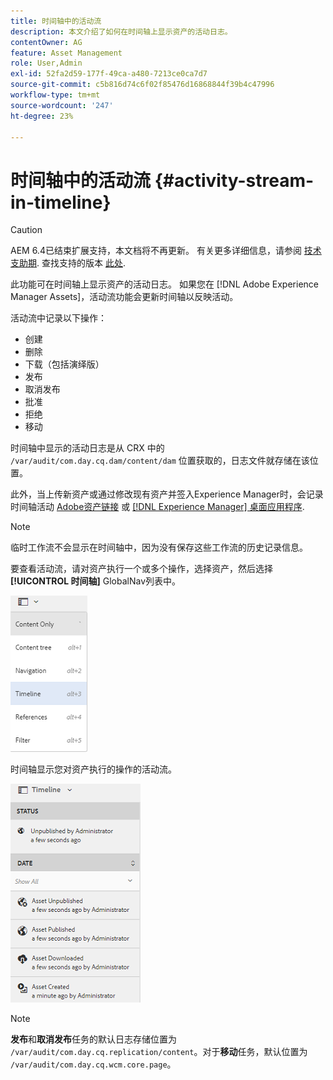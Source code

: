 ```yaml
---
title: 时间轴中的活动流
description: 本文介绍了如何在时间轴上显示资产的活动日志。
contentOwner: AG
feature: Asset Management
role: User,Admin
exl-id: 52fa2d59-177f-49ca-a480-7213ce0ca7d7
source-git-commit: c5b816d74c6f02f85476d16868844f39b4c47996
workflow-type: tm+mt
source-wordcount: '247'
ht-degree: 23%

---
```


# 时间轴中的活动流 {#activity-stream-in-timeline}

>[!CAUTION]
>
>AEM 6.4已结束扩展支持，本文档将不再更新。 有关更多详细信息，请参阅 [技术支助期](https://helpx.adobe.com/cn/support/programs/eol-matrix.html). 查找支持的版本 [此处](https://experienceleague.adobe.com/docs/).

此功能可在时间轴上显示资产的活动日志。 如果您在 [!DNL Adobe Experience Manager Assets]，活动流功能会更新时间轴以反映活动。

活动流中记录以下操作：

* 创建
* 删除
* 下载（包括演绎版）
* 发布
* 取消发布
* 批准
* 拒绝
* 移动

时间轴中显示的活动日志是从 CRX 中的 `/var/audit/com.day.cq.dam/content/dam` 位置获取的，日志文件就存储在该位置。

此外，当上传新资产或通过修改现有资产并签入Experience Manager时，会记录时间轴活动 [Adobe资产链接](https://helpx.adobe.com/enterprise/admin-guide.html/enterprise/using/manage-assets-using-adobe-asset-link.ug.html) 或 [[!DNL Experience Manager] 桌面应用程序](https://experienceleague.adobe.com/docs/experience-manager-desktop-app/using/introduction.html).

>[!NOTE]
>
>临时工作流不会显示在时间轴中，因为没有保存这些工作流的历史记录信息。

要查看活动流，请对资产执行一个或多个操作，选择资产，然后选择 **[!UICONTROL 时间轴]** GlobalNav列表中。

![时间轴–3](assets/timeline-3.png)

时间轴显示您对资产执行的操作的活动流。

![activity_stream](assets/activity_stream.png)

>[!NOTE]
>
>**发布**&#x200B;和&#x200B;**取消发布**&#x200B;任务的默认日志存储位置为 `/var/audit/com.day.cq.replication/content`。对于&#x200B;**移动**&#x200B;任务，默认位置为 `/var/audit/com.day.cq.wcm.core.page`。

